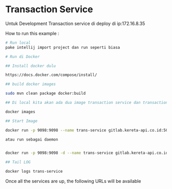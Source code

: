 # Transaction Service

Untuk Development Transaction service di deploy di ip:172.16.8.35


How to run this example :

```sh
# Run local
pake intellij import project dan run seperti biasa

# Run di Docker

## Install docker dulu

https://docs.docker.com/compose/install/

## build docker images

sudo mvn clean package docker:build

## Di local kita akan ada dua image transaction service dan transaction service dengan tag gitlab.kereta-api.co.id

docker images

## Start Image

docker run -p 9098:9098 --name trans-service gitlab.kereta-api.co.id:5000/arts-transaction

atau run sebagai daemon


docker run -p 9098:9098 -d --name trans-service gitlab.kereta-api.co.id:5000/arts-transaction

## Tail LOG

docker logs trans-service

```

Once all the services are up, the following URLs will be available
